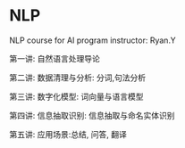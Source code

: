 # NLP
NLP course for AI program
instructor: Ryan.Y

第一讲:  自然语言处理导论


第二讲:  数据清理与分析:  分词,句法分析


第三讲:  数字化模型: 词向量与语言模型


第四讲:  信息抽取识别: 信息抽取与命名实体识别


第五讲:  应用场景:总结, 问答, 翻译

